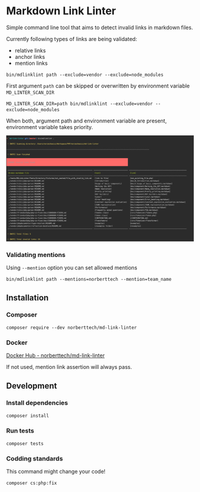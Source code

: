 # Markdown Link Linter

Simple command line tool that aims to detect invalid links in
markdown files.  

Currently following types of links are being validated:

* relative links
* anchor links
* mention links

```console
bin/mdlinklint path --exclude=vendor --exclude=node_modules
```

First argument `path` can be skipped or overwritten by environment variable `MD_LINTER_SCAN_DIR` 

```console
MD_LINTER_SCAN_DIR=path bin/mdlinklint --exclude=vendor --exclude=node_modules
```

When both, argument path and environment variable are present, environment variable takes priority. 

![Preview](/docs/preview.jpg)

### Validating mentions 

Using `--mention` option you can set allowed mentions 

```console
bin/mdlinklint path --mentions=norberttech --mention=team_name
```

## Installation

### Composer

```console
composer require --dev norberttech/md-link-linter
```

### Docker

[Docker Hub - norberttech/md-link-linter](https://hub.docker.com/r/norberttech/md-link-linter)

If not used, mention link assertion will always pass.

## Development

### Install dependencies

```console
composer install
```

### Run tests

```console
composer tests
```

### Codding standards

This command might change your code!

```console
composer cs:php:fix
```
